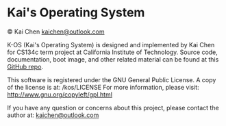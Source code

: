 # Kai's Operating System

&copy; Kai Chen <kaichen@outlook.com>

K-OS (Kai's Operating System) is designed and implemented by Kai Chen
for CS134c term project at California Institute of Technology.
Source code, documentation, boot image, and other related material can
be found at this [GitHub repo](https://github.com/cimomo/kos).

This software is registered under the GNU General Public License. 
A copy of the license is at: /kos/LICENSE
For more information, please visit: http://www.gnu.org/copyleft/gpl.html

If you have any question or concerns about this project, please contact
the author at: kaichen@outlook.com